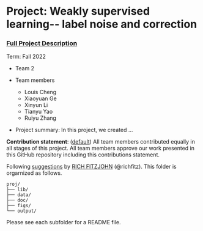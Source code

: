 # Project: Weakly supervised learning-- label noise and correction


### [Full Project Description](doc/project3_desc.md)

Term: Fall 2022

+ Team 2
+ Team members
	+ Louis Cheng
	+ Xiaoyuan Ge
	+ Xinyun Li
	+ Tianyu Yao
	+ Ruiyu Zhang

+ Project summary: In this project, we created ...
	
**Contribution statement**: ([default](doc/a_note_on_contributions.md)) All team members contributed equally in all stages of this project. All team members approve our work presented in this GitHub repository including this contributions statement. 

Following [suggestions](http://nicercode.github.io/blog/2013-04-05-projects/) by [RICH FITZJOHN](http://nicercode.github.io/about/#Team) (@richfitz). This folder is orgarnized as follows.

```
proj/
├── lib/
├── data/
├── doc/
├── figs/
└── output/
```

Please see each subfolder for a README file.
